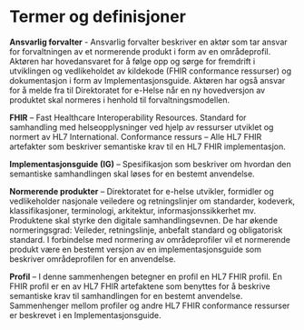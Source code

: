 # Termer og definisjoner

**Ansvarlig forvalter** - Ansvarlig forvalter beskriver en aktør som tar ansvar for forvaltningen av et normerende produkt i form av en områdeprofil. Aktøren har hovedansvaret for å følge opp og sørge for fremdrift i utviklingen og vedlikeholdet av kildekode (FHIR conformance ressurser) og dokumentasjon i form av Implementasjonsguide. Aktøren har også ansvar for å melde fra til Direktoratet for e-Helse når en ny hovedversjon av produktet skal normeres i henhold til forvaltningsmodellen.

**FHIR** – Fast Healthcare Interoperability Resources. Standard for samhandling med helseopplysninger ved hjelp av ressurser utviklet og normert av HL7 International.
Conformance ressurs – Alle HL7 FHIR artefakter som beskriver semantiske krav til en HL7 FHIR implementasjon.

**Implementasjonsguide (IG)** – Spesifikasjon som beskriver om hvordan den semantiske samhandlingen skal løses for en bestemt anvendelse.

**Normerende produkter** – Direktoratet for e-helse utvikler, formidler og vedlikeholder nasjonale veiledere og retningslinjer om standarder, kodeverk, klassifikasjoner, terminologi, arkitektur, informasjonssikkerhet mv. Produktene skal styrke den digitale samhandlingsevnen. De har økende normeringsgrad: Veileder, retningslinje, anbefalt standard og obligatorisk standard.
I forbindelse med normering av områdeprofiler vil et normerende produkt være en bestemt versjon av en implementasjonsguide som beskriver områdeprofilen for en anvendelse.

**Profil** – I denne sammenhengen betegner en profil en HL7 FHIR profil. En FHIR profil er en av HL7 FHIR artefaktene som benyttes for å beskrive semantiske krav til samhandlingen for en bestemt anvendelse. Sammenhenger mellom profiler og andre HL7 FHIR conformance ressurser er beskrevet i en Implementasjonsguide.
